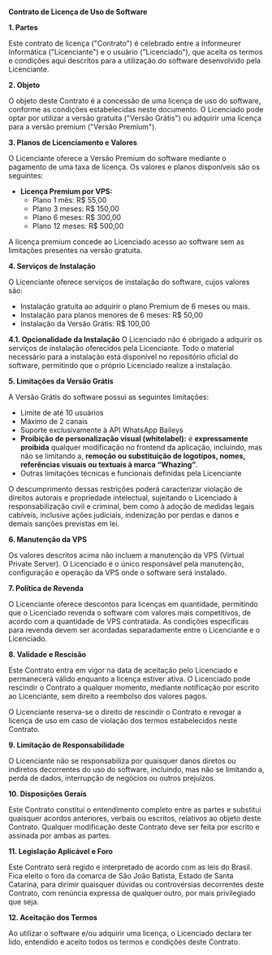 **Contrato de Licença de Uso de Software**

**1. Partes**

Este contrato de licença ("Contrato") é celebrado entre a Informeurer Informática ("Licenciante") e o usuário ("Licenciado"), que aceita os termos e condições aqui descritos para a utilização do software desenvolvido pela Licenciante.

**2. Objeto**

O objeto deste Contrato é a concessão de uma licença de uso do software, conforme as condições estabelecidas neste documento. O Licenciado pode optar por utilizar a versão gratuita ("Versão Grátis") ou adquirir uma licença para a versão premium ("Versão Premium").

**3. Planos de Licenciamento e Valores**

O Licenciante oferece a Versão Premium do software mediante o pagamento de uma taxa de licença. Os valores e planos disponíveis são os seguintes:

- **Licença Premium por VPS:**
  - Plano 1 mês: R$ 55,00
  - Plano 3 meses: R$ 150,00
  - Plano 6 meses: R$ 300,00
  - Plano 12 meses: R$ 500,00

A licença premium concede ao Licenciado acesso ao software sem as limitações presentes na versão gratuita.

**4. Serviços de Instalação**

O Licenciante oferece serviços de instalação do software, cujos valores são:

- Instalação gratuita ao adquirir o plano Premium de 6 meses ou mais.
- Instalação para planos menores de 6 meses: R$ 50,00
- Instalação da Versão Grátis: R$ 100,00

**4.1. Opcionalidade da Instalação**
O Licenciado não é obrigado a adquirir os serviços de instalação oferecidos pela Licenciante. Todo o material necessário para a instalação está disponível no repositório oficial do software, permitindo que o próprio Licenciado realize a instalação.

**5. Limitações da Versão Grátis**

A Versão Grátis do software possui as seguintes limitações:

- Limite de até 10 usuários
- Máximo de 2 canais
- Suporte exclusivamente à API WhatsApp Baileys
- **Proibição de personalização visual (whitelabel):** é **expressamente proibida** qualquer modificação no frontend da aplicação, incluindo, mas não se limitando a, **remoção ou substituição de logotipos, nomes, referências visuais ou textuais à marca “Whazing”**.
- Outras limitações técnicas e funcionais definidas pela Licenciante

O descumprimento dessas restrições poderá caracterizar violação de direitos autorais e propriedade intelectual, sujeitando o Licenciado à responsabilização civil e criminal, bem como à adoção de medidas legais cabíveis, inclusive ações judiciais, indenização por perdas e danos e demais sanções previstas em lei.

**6. Manutenção da VPS**

Os valores descritos acima não incluem a manutenção da VPS (Virtual Private Server). O Licenciado é o único responsável pela manutenção, configuração e operação da VPS onde o software será instalado.

**7. Política de Revenda**

O Licenciante oferece descontos para licenças em quantidade, permitindo que o Licenciado revenda o software com valores mais competitivos, de acordo com a quantidade de VPS contratada. As condições específicas para revenda devem ser acordadas separadamente entre o Licenciante e o Licenciado.

**8. Validade e Rescisão**

Este Contrato entra em vigor na data de aceitação pelo Licenciado e permanecerá válido enquanto a licença estiver ativa. O Licenciado pode rescindir o Contrato a qualquer momento, mediante notificação por escrito ao Licenciante, sem direito a reembolso dos valores pagos.

O Licenciante reserva-se o direito de rescindir o Contrato e revogar a licença de uso em caso de violação dos termos estabelecidos neste Contrato.

**9. Limitação de Responsabilidade**

O Licenciante não se responsabiliza por quaisquer danos diretos ou indiretos decorrentes do uso do software, incluindo, mas não se limitando a, perda de dados, interrupção de negócios ou outros prejuízos.

**10. Disposições Gerais**

Este Contrato constitui o entendimento completo entre as partes e substitui quaisquer acordos anteriores, verbais ou escritos, relativos ao objeto deste Contrato. Qualquer modificação deste Contrato deve ser feita por escrito e assinada por ambas as partes.

**11. Legislação Aplicável e Foro**

Este Contrato será regido e interpretado de acordo com as leis do Brasil. Fica eleito o foro da comarca de São João Batista, Estado de Santa Catarina, para dirimir quaisquer dúvidas ou controvérsias decorrentes deste Contrato, com renúncia expressa de qualquer outro, por mais privilegiado que seja.

**12. Aceitação dos Termos**

Ao utilizar o software e/ou adquirir uma licença, o Licenciado declara ter lido, entendido e aceito todos os termos e condições deste Contrato.
